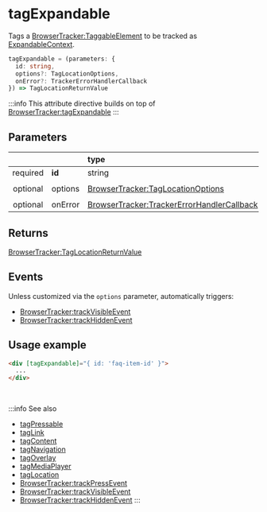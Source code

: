 # tagExpandable

Tags a [BrowserTracker:TaggableElement](/tracking/browser/api-reference/definitions/TaggableElement.md) to be tracked as [ExpandableContext](/taxonomy/reference/location-contexts/ExpandableContext.md).

```typescript
tagExpandable = (parameters: {
  id: string,
  options?: TagLocationOptions,
  onError?: TrackerErrorHandlerCallback
}) => TagLocationReturnValue
```

:::info
This attribute directive builds on top of [BrowserTracker:tagExpandable](/tracking/browser/api-reference/locationTaggers/tagExpandable.md)
:::

## Parameters
|          |         | type                                                                                              | default value
| :-:      | :--     | :--                                                                                               | :--           
| required | **id**  | string                                                                                            |
| optional | options | [BrowserTracker:TagLocationOptions](/tracking/browser/api-reference/definitions/TagLocationOptions.md)                   | `{ trackVisibility: { mode: 'auto' } }`
| optional | onError | [BrowserTracker:TrackerErrorHandlerCallback](/tracking/browser/api-reference/definitions/TrackerErrorHandlerCallback.md) | `TrackerConsole.error`

## Returns
[BrowserTracker:TagLocationReturnValue](/tracking/browser/api-reference/definitions/TagLocationReturnValue.md)

## Events
Unless customized via the `options` parameter, automatically triggers:

- [BrowserTracker:trackVisibleEvent](/tracking/browser/api-reference/eventTrackers/trackVisibleEvent.md)
- [BrowserTracker:trackHiddenEvent](/tracking/browser/api-reference/eventTrackers/trackHiddenEvent.md)

## Usage example

```html
<div [tagExpandable]="{ id: 'faq-item-id' }">
  ...
</div>
```

<br />

:::info See also
- [tagPressable](/tracking/angular/api-reference/locationTaggers/tagPressable.md)
- [tagLink](/tracking/angular/api-reference/locationTaggers/tagLink.md)
- [tagContent](/tracking/angular/api-reference/locationTaggers/tagContent.md)
- [tagNavigation](/tracking/angular/api-reference/locationTaggers/tagNavigation.md)
- [tagOverlay](/tracking/angular/api-reference/locationTaggers/tagOverlay.md)
- [tagMediaPlayer](/tracking/angular/api-reference/locationTaggers/tagMediaPlayer.md)
- [tagLocation](/tracking/angular/api-reference/locationTaggers/tagLocation.md)
- [BrowserTracker:trackPressEvent](/tracking/browser/api-reference/eventTrackers/trackPressEvent.md)
- [BrowserTracker:trackVisibleEvent](/tracking/browser/api-reference/eventTrackers/trackVisibleEvent.md)
- [BrowserTracker:trackHiddenEvent](/tracking/browser/api-reference/eventTrackers/trackHiddenEvent.md)
:::
